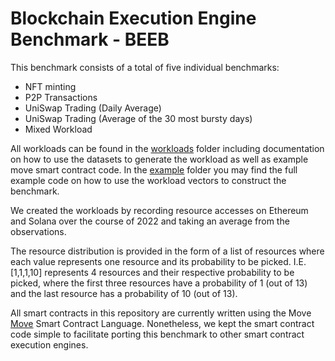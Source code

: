 # Blockchain Execution Engine Benchmark - BEEB

This benchmark consists of a total of five individual benchmarks:
- NFT minting
- P2P Transactions
- UniSwap Trading (Daily Average)
- UniSwap Trading (Average of the 30 most bursty days)
- Mixed Workload

All workloads can be found in the [workloads](workloads) folder including documentation on how to use the datasets to generate the workload as well as example move smart contract code.
In the [example](example) folder you may find the full example code on how to use the workload vectors to construct the benchmark.

We created the workloads by recording resource accesses on Ethereum and Solana over the course of 2022 and taking an average from the observations.

The resource distribution is provided in the form of a list of resources where each value represents one resource and its probability to be picked.
I.E. [1,1,1,10] represents 4 resources and their respective probability to be picked, where the first three resources have a probability of 1 (out of 13) and the last resource has a probability of 10 (out of 13).

All smart contracts in this repository are currently written using the Move [Move](https://github.com/move-language/move) Smart Contract Language. 
Nonetheless, we kept the smart contract code simple to facilitate porting this benchmark to other smart contract execution engines.
